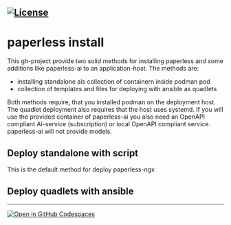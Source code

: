 <!-- SPDX-License-Identifier BSD-3-Clause -->
[![License](https://img.shields.io/badge/License-BSD_3--Clause-blue.svg)](https://opensource.org/licenses/BSD-3-Clause)
---

# paperless install
This gh-project provide two solid methods for installing paperless and some 
additions like paperless-ai to an application-host. The methods are:

  * installing standalone als collection of containern inside podman pod
  * collection of templates and files for deploying with ansible as quadlets

Both methods require, that you installed podman on the deployment host. The
quadlet deployment also requires that the host uses systemd. If you will use
the provided container of paperless-ai you also need an OpenAPI compliant
AI-service (subscription) or local OpenAPI compliant service. paperless-ai
will not provide models. 

## Deploy standalone with script
This is the default method for deploy paperless-ngx

## Deploy quadlets with ansible
---
[![Open in GitHub Codespaces](https://github.com/codespaces/badge.svg)](https://github.com/codespaces/new?hide_repo_select=true&ref=main&repo=963338797)